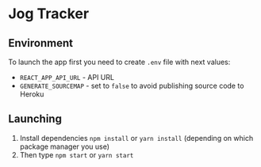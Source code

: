 # Jog Tracker

## Environment

To launch the app first you need to create `.env` file with next values:

- `REACT_APP_API_URL` - API URL
- `GENERATE_SOURCEMAP` - set to `false` to avoid publishing source code to Heroku

## Launching

1. Install dependencies `npm install` or `yarn install` (depending on which package manager you use)
2. Then type `npm start` or `yarn start`
